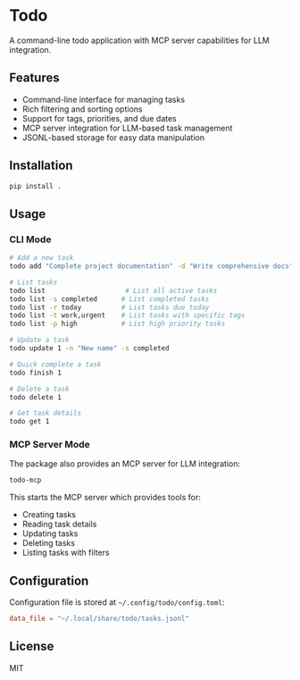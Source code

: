 # Todo

A command-line todo application with MCP server capabilities for LLM integration.

## Features

- Command-line interface for managing tasks
- Rich filtering and sorting options
- Support for tags, priorities, and due dates
- MCP server integration for LLM-based task management
- JSONL-based storage for easy data manipulation

## Installation

```bash
pip install .
```

## Usage

### CLI Mode

```bash
# Add a new task
todo add "Complete project documentation" -d "Write comprehensive docs" -t "work,docs" -p high -u tomorrow

# List tasks
todo list                    # List all active tasks
todo list -s completed      # List completed tasks
todo list -r today          # List tasks due today
todo list -t work,urgent    # List tasks with specific tags
todo list -p high           # List high priority tasks

# Update a task
todo update 1 -n "New name" -s completed

# Quick complete a task
todo finish 1

# Delete a task
todo delete 1

# Get task details
todo get 1
```

### MCP Server Mode

The package also provides an MCP server for LLM integration:

```bash
todo-mcp
```

This starts the MCP server which provides tools for:
- Creating tasks
- Reading task details
- Updating tasks
- Deleting tasks
- Listing tasks with filters

## Configuration

Configuration file is stored at `~/.config/todo/config.toml`:

```toml
data_file = "~/.local/share/todo/tasks.jsonl"
```

## License

MIT
